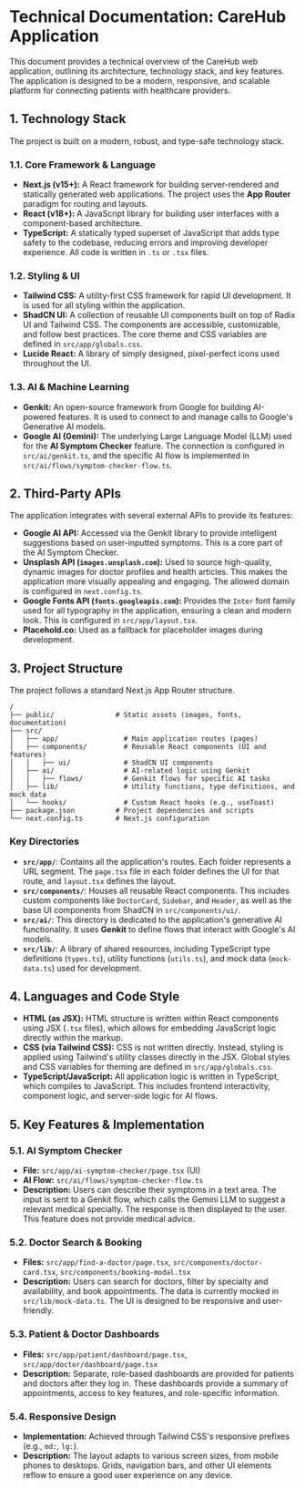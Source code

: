 # Technical Documentation: CareHub Application

This document provides a technical overview of the CareHub web application, outlining its architecture, technology stack, and key features. The application is designed to be a modern, responsive, and scalable platform for connecting patients with healthcare providers.

## 1. Technology Stack

The project is built on a modern, robust, and type-safe technology stack.

### 1.1. Core Framework & Language
- **Next.js (v15+):** A React framework for building server-rendered and statically generated web applications. The project uses the **App Router** paradigm for routing and layouts.
- **React (v18+):** A JavaScript library for building user interfaces with a component-based architecture.
- **TypeScript:** A statically typed superset of JavaScript that adds type safety to the codebase, reducing errors and improving developer experience. All code is written in `.ts` or `.tsx` files.

### 1.2. Styling & UI
- **Tailwind CSS:** A utility-first CSS framework for rapid UI development. It is used for all styling within the application.
- **ShadCN UI:** A collection of reusable UI components built on top of Radix UI and Tailwind CSS. The components are accessible, customizable, and follow best practices. The core theme and CSS variables are defined in `src/app/globals.css`.
- **Lucide React:** A library of simply designed, pixel-perfect icons used throughout the UI.

### 1.3. AI & Machine Learning
- **Genkit:** An open-source framework from Google for building AI-powered features. It is used to connect to and manage calls to Google's Generative AI models.
- **Google AI (Gemini):** The underlying Large Language Model (LLM) used for the **AI Symptom Checker** feature. The connection is configured in `src/ai/genkit.ts`, and the specific AI flow is implemented in `src/ai/flows/symptom-checker-flow.ts`.

## 2. Third-Party APIs

The application integrates with several external APIs to provide its features:

- **Google AI API:** Accessed via the Genkit library to provide intelligent suggestions based on user-inputted symptoms. This is a core part of the AI Symptom Checker.
- **Unsplash API (`images.unsplash.com`):** Used to source high-quality, dynamic images for doctor profiles and health articles. This makes the application more visually appealing and engaging. The allowed domain is configured in `next.config.ts`.
- **Google Fonts API (`fonts.googleapis.com`):** Provides the `Inter` font family used for all typography in the application, ensuring a clean and modern look. This is configured in `src/app/layout.tsx`.
- **Placehold.co:** Used as a fallback for placeholder images during development.

## 3. Project Structure

The project follows a standard Next.js App Router structure.

```
/
├── public/               # Static assets (images, fonts, documentation)
├── src/
│   ├── app/                # Main application routes (pages)
│   ├── components/         # Reusable React components (UI and features)
│   │   ├── ui/             # ShadCN UI components
│   ├── ai/                 # AI-related logic using Genkit
│   │   ├── flows/          # Genkit flows for specific AI tasks
│   ├── lib/                # Utility functions, type definitions, and mock data
│   └── hooks/              # Custom React hooks (e.g., useToast)
├── package.json          # Project dependencies and scripts
└── next.config.ts        # Next.js configuration
```

### Key Directories
- **`src/app/`**: Contains all the application's routes. Each folder represents a URL segment. The `page.tsx` file in each folder defines the UI for that route, and `layout.tsx` defines the layout.
- **`src/components/`**: Houses all reusable React components. This includes custom components like `DoctorCard`, `Sidebar`, and `Header`, as well as the base UI components from ShadCN in `src/components/ui/`.
- **`src/ai/`**: This directory is dedicated to the application's generative AI functionality. It uses **Genkit** to define flows that interact with Google's AI models.
- **`src/lib/`**: A library of shared resources, including TypeScript type definitions (`types.ts`), utility functions (`utils.ts`), and mock data (`mock-data.ts`) used for development.

## 4. Languages and Code Style

- **HTML (as JSX):** HTML structure is written within React components using JSX (`.tsx` files), which allows for embedding JavaScript logic directly within the markup.
- **CSS (via Tailwind CSS):** CSS is not written directly. Instead, styling is applied using Tailwind's utility classes directly in the JSX. Global styles and CSS variables for theming are defined in `src/app/globals.css`.
- **TypeScript/JavaScript:** All application logic is written in TypeScript, which compiles to JavaScript. This includes frontend interactivity, component logic, and server-side logic for AI flows.

## 5. Key Features & Implementation

### 5.1. AI Symptom Checker
- **File:** `src/app/ai-symptom-checker/page.tsx` (UI)
- **AI Flow:** `src/ai/flows/symptom-checker-flow.ts`
- **Description:** Users can describe their symptoms in a text area. The input is sent to a Genkit flow, which calls the Gemini LLM to suggest a relevant medical specialty. The response is then displayed to the user. This feature does not provide medical advice.

### 5.2. Doctor Search & Booking
- **Files:** `src/app/find-a-doctor/page.tsx`, `src/components/doctor-card.tsx`, `src/components/booking-modal.tsx`
- **Description:** Users can search for doctors, filter by specialty and availability, and book appointments. The data is currently mocked in `src/lib/mock-data.ts`. The UI is designed to be responsive and user-friendly.

### 5.3. Patient & Doctor Dashboards
- **Files:** `src/app/patient/dashboard/page.tsx`, `src/app/doctor/dashboard/page.tsx`
- **Description:** Separate, role-based dashboards are provided for patients and doctors after they log in. These dashboards provide a summary of appointments, access to key features, and role-specific information.

### 5.4. Responsive Design
- **Implementation:** Achieved through Tailwind CSS's responsive prefixes (e.g., `md:`, `lg:`).
- **Description:** The layout adapts to various screen sizes, from mobile phones to desktops. Grids, navigation bars, and other UI elements reflow to ensure a good user experience on any device.
